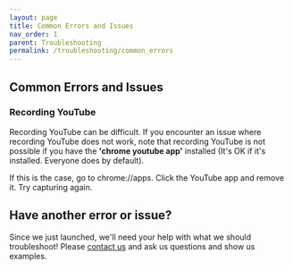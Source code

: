 ```yaml
---
layout: page
title: Common Errors and Issues
nav_order: 1
parent: Troubleshooting
permalink: /troubleshooting/common_errors
---
```


## Common Errors and Issues

### Recording YouTube
Recording YouTube can be difficult. If you encounter an issue where recording YouTube does not work, note that recording YouTube is not possible if you have the <b>'chrome youtube app'</b> installed (It's OK if it's installed. Everyone does by default).

If this is the case, go to chrome://apps. Click the YouTube app and remove it. Try capturing again.


## Have another error or issue?
Since we just launched, we'll need your help with what we should troubleshoot! Please [contact us](/contact) and ask us questions and show us examples.